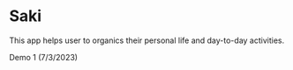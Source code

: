 # Saki

This app helps user to organics their personal life and day-to-day activities.

Demo 1 (7/3/2023)